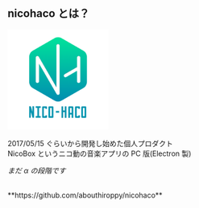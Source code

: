 ## nicohaco とは？

<img src="../../images/nicohaho-logo.png" width="200" height="200">

2017/05/15 ぐらいから開発し始めた個人プロダクト  
NicoBox というニコ動の音楽アプリの PC 版(Electron 製)

_まだ α の段階です_

<br>
**https://github.com/abouthiroppy/nicohaco**

